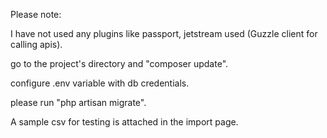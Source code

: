 Please note:

I have not used any plugins like passport, jetstream used (Guzzle client for calling apis).


go to the project's directory and "composer update".


configure .env variable with db credentials.


please run "php artisan migrate".


A sample csv for testing is attached in the import page.
